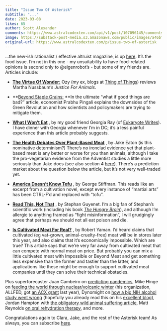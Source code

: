 ```yaml
---
title: "Issue Two Of Asterisk"
subtitle: "..."
date: 2023-03-08
likes: 65
author: Scott Alexander
comments: https://www.astralcodexten.com/api/v1/post/107096145/comments?&all_comments=true
image: https://substack-post-media.s3.amazonaws.com/public/images/a46bf1f5-b4ed-465a-88e4-73b8a3cf0008_1346x775.png
original-url: https://www.astralcodexten.com/p/issue-two-of-asterisk
---
```

…the new-ish rationalist / effective altruist magazine, is up [here](https://asteriskmag.com/). It’s the food issue. I’m not in this one - my unsuitability to have food-related opinions is second only to @eigenrobot’s - but some of my friends are. Articles include:

  * **[The Virtue Of Wonder:](https://asteriskmag.com/issues/2/the-virtue-of-wonder-martha-nussbaum-s-justice-for-animals)** Ozy (my ex, blogs at [Thing of Things](https://thingofthings.substack.com/)) reviews Martha Nussbaum’s _Justice For Animals_.

  * **[Beyond Staple Grains:](https://asteriskmag.com/issues/2/beyond-staple-grains) **In the ultimate “what if good things are bad?” article, economist Prabhu Pingali explains the downsides of the Green Revolution and how scientists and policymakers are trying to mitigate them.

  * **[What I Won’t Eat](https://asteriskmag.com/issues/2/what-i-won-t-eat)** , by my good friend Georgia Ray (of [Eukaryote Writes](https://eukaryotewritesblog.com/)). I have dinner with Georgia whenever I’m in DC; it’s a less painful experience than this article probably suggests.

  * **[The Health Debates Over Plant-Based Meat](https://asteriskmag.com/issues/2/cows-vs-chemists-the-health-debates-over-plant-based-meat)** , by Jake Eaton (is this nominative determinism?) There’s no ironclad evidence yet that plant-based meat is any better or worse for you than animals, although I take the pro-vegetarian evidence from the Adventist studies a little more seriously than Jake does (see also section 4 [here](https://slatestarcodex.com/2019/12/11/acc-is-eating-meat-a-net-harm/)). There’s a prediction market about the question below the article, but it’s not very well-traded yet.

  * **[America Doesn’t Know Tofu](https://asteriskmag.com/issues/2/america-doesn-t-know-tofu)** , by George Stiffman. This reads like an excerpt from a cultivation novel, except every instance of “martial arts” has been CTRL-F’d and replaced with “tofu”.

  * **[Read This, Not That](https://asteriskmag.com/issues/2/read-this-not-that-the-hidden-cost-of-nutrition-misinformation)** , by Stephan Guyenet. I’m a big fan of Stephan’s scientific work (including his book _[The Hungry Brain](https://slatestarcodex.com/2017/04/25/book-review-the-hungry-brain/)_), and although I’m allergic to anything framed as “fight misinformation”, I will grudgingly agree that perhaps we should not all eat poison and die.

  * **[Is Cultivated Meat For Real?](https://asteriskmag.com/issues/2/is-cultivated-meat-for-real)** , by Robert Yaman. I’d heard claims that cultivated (eg vat-grown, animal-cruelty-free) meat will be in stores later this year, and also claims that it’s economically impossible. Which are true? This article says that we’re very far away from cultivated meat that can compete with normal meat on price. But probably you can mix a little cultivated meat with Impossible or Beyond Meat and get something less expensive than the former and tastier than the latter, and applications like these might be enough to support cultivated meat companies until they can solve their technical obstacles.




Plus superforecaster Juan Cambeiro on [predicting pandemics](https://asteriskmag.com/issues/2/what-comes-after-covid), Mike Hinge on [feeding the world through nuclear/volcanic winter](https://asteriskmag.com/issues/2/feeding-the-world-without-sunlight) (his organization, ALLFED, got [an ACX grant](https://astralcodexten.substack.com/p/acx-grants-results) last year), Dynomight on [how a big NIH alcohol study went wrong](https://asteriskmag.com/issues/2/my-primal-scream-of-rage-the-big-alcohol-study-that-didn-t-happen) (hopefully you already read this on his [excellent blog](https://dynomight.net/)), Jordan Hampton with [the obligatory wild animal suffering article](https://asteriskmag.com/issues/2/animal-welfare-in-the-anthropocene), Matt Reynolds [on oral rehydration therapy](https://asteriskmag.com/issues/2/salt-sugar-water-zinc-how-scientists-learned-to-treat-the-20th-century-s-biggest-killer-of-children), and more.

Congratulations again to Clara, Jake, and the rest of the Asterisk team! As always, you can subscribe [here](https://store.asteriskmag.com/).
